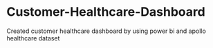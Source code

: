 # Customer-Healthcare-Dashboard
Created customer healthcare dashboard by using power bi and apollo healthcare dataset
